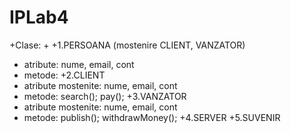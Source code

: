 # IPLab4
+Clase:
+
+1.PERSOANA (mostenire CLIENT, VANZATOR)
+  atribute: nume, email, cont
+  metode:
+2.CLIENT
+  atribute mostenite: nume, email, cont
+  metode: search(); pay();
+3.VANZATOR
+  atribute mostenite: nume, email, cont
+  metode: publish(); withdrawMoney();
+4.SERVER
+5.SUVENIR
